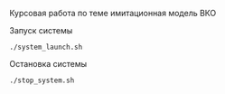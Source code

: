 Курсовая работа по теме имитационная модель ВКО

Запуск системы

```
./system_launch.sh
```

Остановка системы

```
./stop_system.sh
```